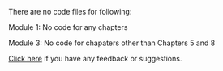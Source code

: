 There are no code files for following:

Module 1: No code for any chapters

Module 3: No code for chapaters other than Chapters 5 and 8

[Click here](https://docs.google.com/forms/d/e/1FAIpQLSe5qwunkGf6PUvzPirPDtuy1Du5Rlzew23UBp2S-P3wB-GcwQ/viewform) if you have any feedback or suggestions.
